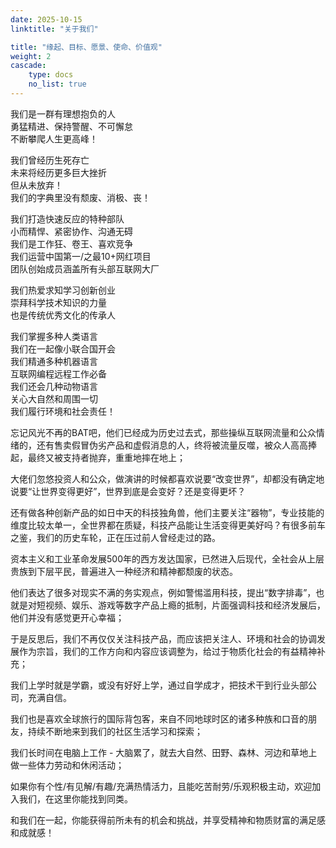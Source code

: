 ```yaml
---
date: 2025-10-15
linktitle: "关于我们"

title: "缘起、目标、愿景、使命、价值观"
weight: 2
cascade:
    type: docs
    no_list: true
---
```


我们是一群有理想抱负的人  
勇猛精进、保持警醒、不可懈怠  
不断攀爬人生更高峰！

我们曾经历生死存亡  
未来将经历更多巨大挫折  
但从未放弃！  
我们的字典里没有颓废、消极、丧！

我们打造快速反应的特种部队    
小而精悍、紧密协作、沟通无碍  
我们是工作狂、卷王、喜欢竞争  
我们运营中国第一/之最10+网红项目  
团队创始成员涵盖所有头部互联网大厂

我们热爱求知学习创新创业  
崇拜科学技术知识的力量  
也是传统优秀文化的传承人  

我们掌握多种人类语言  
我们在一起像小联合国开会  
我们精通多种机器语言  
互联网编程远程工作必备  
我们还会几种动物语言  
关心大自然和周围一切  
我们履行环境和社会责任！


忘记风光不再的BAT吧，他们已经成为历史过去式，那些操纵互联网流量和公众情绪的，还有售卖假冒伪劣产品和虚假消息的人，终将被流量反噬，被众人高高捧起，最终又被支持者抛弃，重重地摔在地上；

大佬们忽悠投资人和公众，做演讲的时候都喜欢说要“改变世界”，却都没有确定地说要“让世界变得更好”，世界到底是会变好？还是变得更坏？

还有做各种创新产品的如日中天的科技独角兽，他们主要关注“器物”，专业技能的维度比较太单一，全世界都在质疑，科技产品能让生活变得更美好吗？有很多前车之鉴，我们的历史车轮，正在压过前人曾经走过的路。

资本主义和工业革命发展500年的西方发达国家，已然进入后现代，全社会从上层贵族到下层平民，普遍进入一种经济和精神都颓废的状态。

他们表达了很多对现实不满的务实观点，例如警惕滥用科技，提出“数字排毒”，也就是对短视频、娱乐、游戏等数字产品上瘾的抵制，片面强调科技和经济发展后，他们并没有感觉更开心幸福；

于是反思后，我们不再仅仅关注科技产品，而应该把关注人、环境和社会的协调发展作为宗旨，我们的工作方向和内容应该调整为，给过于物质化社会的有益精神补充；

我们上学时就是学霸，或没有好好上学，通过自学成才，把技术干到行业头部公司，充满自信。

我们也是喜欢全球旅行的国际背包客，来自不同地球时区的诸多种族和口音的朋友，持续不断地来到我们的社区生活学习和探索；

我们长时间在电脑上工作 - 大脑累了，就去大自然、田野、森林、河边和草地上做一些体力劳动和休闲活动；

如果你有个性/有见解/有趣/充满热情活力，且能吃苦耐劳/乐观积极主动，欢迎加入我们，在这里你能找到同类。

和我们在一起，你能获得前所未有的机会和挑战，并享受精神和物质财富的满足感和成就感！